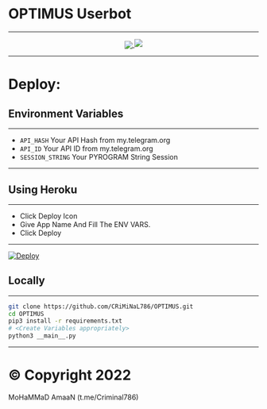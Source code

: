 # OPTIMUS Userbot
---
<p align="center">
   <a alt="OPTIMUS" width=400px></a>
<p align="center">
   <a href="https://github.com/CRIMINAL786/OPTIMUS"><img src="https://telegra.ph/file/f85226ecf32e27572c7ea.jpg"
[![AGPLv3 license](https://img.shields.io/badge/LICENSE-AGPL%20v3-green.svg)]( https://github.com/CRiMiNaL786/OPTIMUS#copyright--license)
<p align="center">
   <a href="https://www.python.org/" alt="made-with-pytho an"> <img src="https://img.shields.io/badge/MADE%20WITH-PYTHON+PYROGRAM-black.svg?style=flat-square&logo=python&logoColor=blue&color=red" /></a>


---

# Deploy:
## Environment Variables
---
- `API_HASH` Your API Hash from my.telegram.org
- `API_ID` Your API ID from my.telegram.org
- `SESSION_STRING` Your PYROGRAM String Session
---

## Using Heroku
---
- Click Deploy Icon
- Give App Name And Fill The ENV VARS.
- Click Deploy
---
[![Deploy](https://www.herokucdn.com/deploy/button.svg)](https://heroku.com/deploy?template=https://github.com/CRiMiNaL786/OPTIMUS)
## Locally
---
```sh
git clone https://github.com/CRiMiNaL786/OPTIMUS.git
cd OPTIMUS
pip3 install -r requirements.txt
# <Create Variables appropriately>
python3 __main__.py
```
---


# © Copyright 2022 
MoHaMMaD AmaaN (t.me/Criminal786)
